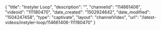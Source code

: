 {
    "title": "Instyler Loop",
    "description": "",
    "channelid": "114661406",
    "videoid": "111180470",
    "date_created": "1502924642",
    "date_modified": "1504247458",
    "type": "captivate",
    "layout": "channelVideo",
    "url": "\/latest-videos\/instyler-loop\/114661406-111180470"
}